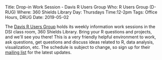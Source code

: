 Title: Drop-in Work Session - Davis R Users Group
Who: R Users Group (D-RUG)
Where: 360 Shields Library
Day: Thursdays
Time:12-2pm
Tags: Office Hours, DRUG
Date: 2019-05-02

The [Davis R Users Group](https://d-rug.github.io/) holds its weekly
information work sessions in the DSI class room, 360 Shields Library. Bring
your R questions and projects, and we'll see you there! This is a very friendly
helpful environment to work, ask questions, get questions and discuss ideas
related to R, data analysis, visualization, etc. The schedule is subject to change, so sign up for their [mailing list](https://d-rug.github.io/) for the latest updates.

